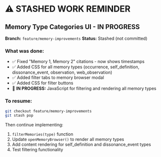 # ⚠️ STASHED WORK REMINDER

## Memory Type Categories UI - IN PROGRESS

**Branch:** `feature/memory-improvements`
**Status:** Stashed (not committed)

### What was done:
- ✅ Fixed "Memory 1, Memory 2" citations - now shows timestamps
- ✅ Added CSS for all memory types (occurrence, self_definition, dissonance_event, observation, web_observation)
- ✅ Added filter tabs to memory browser modal
- ✅ Added CSS for filter buttons
- 🔄 **IN PROGRESS:** JavaScript for filtering and rendering all memory types

### To resume:
```bash
git checkout feature/memory-improvements
git stash pop
```

Then continue implementing:
1. `filterMemories(type)` function
2. Update `openMemoryBrowser()` to render all memory types
3. Add content rendering for self_definition and dissonance_event types
4. Test filtering functionality
